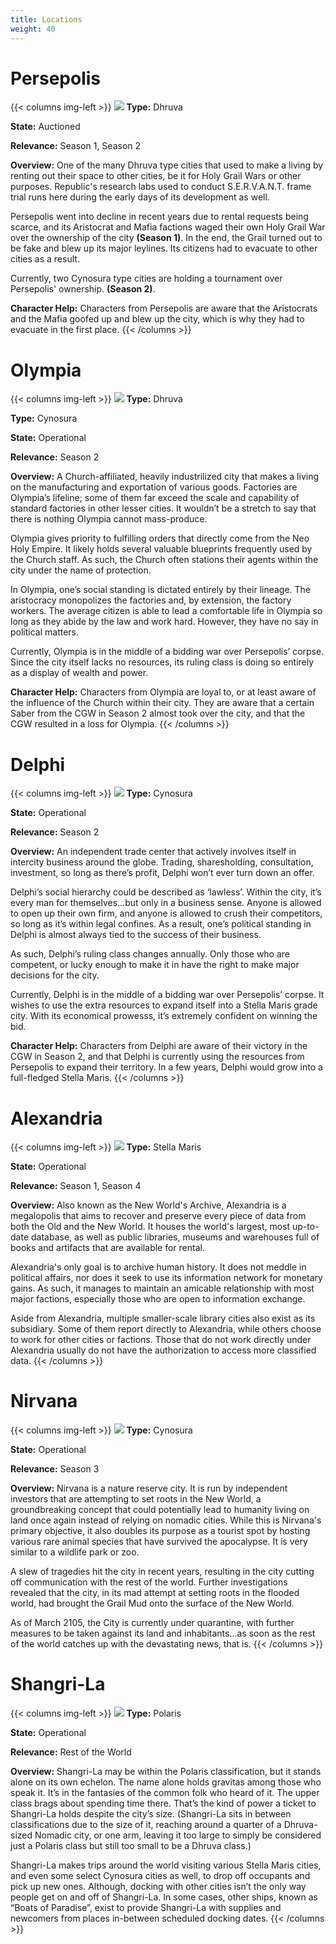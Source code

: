 ```yaml
---
title: Locations
weight: 40
---
```



# Persepolis

{{< columns img-left >}}
![](media/persepolis.jpg) 
**Type:** Dhruva

**State:** Auctioned

**Relevance:** Season 1, Season 2

**Overview:** One of the many Dhruva type cities that used to make a living by renting out their space to other cities, be it for Holy Grail Wars or other purposes. Republic's research labs used to conduct S.E.R.V.A.N.T. frame trial runs here during the early days of its development as well.

Persepolis went into decline in recent years due to rental requests being scarce, and its Aristocrat and Mafia factions waged their own Holy Grail War over the ownership of the city **(Season 1)**. In the end, the Grail turned out to be fake and blew up its major leylines. Its citizens had to evacuate to other cities as a result.

Currently, two Cynosura type cities are holding a tournament over Persepolis' ownership. **(Season 2)**.

**Character Help:** Characters from Persepolis are aware that the Aristocrats and the Mafia goofed up and blew up the city, which is why they had to evacuate in the first place.
{{< /columns >}}




# Olympia

{{< columns img-left >}}
![](media/olympia.jpg) 
**Type:** Dhruva

**Type:** Cynosura

**State:** Operational

**Relevance:** Season 2

**Overview:** A Church-affiliated, heavily industrilized city that makes a living on the manufacturing and exportation of various goods. Factories are Olympia’s lifeline; some of them far exceed the scale and capability of standard factories in other lesser cities. It wouldn’t be a stretch to say that there is nothing Olympia cannot mass-produce.

Olympia gives priority to fulfilling orders that directly come from the Neo Holy Empire. It likely holds several valuable blueprints frequently used by the Church staff. As such, the Church often stations their agents within the city under the name of protection.

In Olympia, one’s social standing is dictated entirely by their lineage. The aristocracy monopolizes the factories and, by extension, the factory workers. The average citizen is able to lead a comfortable life in Olympia so long as they abide by the law and work hard. However, they have no say in political matters.

Currently, Olympia is in the middle of a bidding war over Persepolis’ corpse. Since the city itself lacks no resources, its ruling class is doing so entirely as a display of wealth and power.

**Character Help:** Characters from Olympia are loyal to, or at least aware of the influence of the Church within their city. They are aware that a certain Saber from the CGW in Season 2 almost took over the city, and that the CGW resulted in a loss for Olympia.
{{< /columns >}}




# Delphi

{{< columns img-left >}}
![](media/delphi.jpg) 
**Type:** Cynosura

**State:** Operational

**Relevance:** Season 2

**Overview:** An independent trade center that actively involves itself in intercity business around the globe. Trading, sharesholding, consultation, investment, so long as there’s profit, Delphi won’t ever turn down an offer.

Delphi’s social hierarchy could be described as ‘lawless’. Within the city, it’s every man for themselves…but only in a business sense. Anyone is allowed to open up their own firm, and anyone is allowed to crush their competitors, so long as it’s within legal confines. As a result, one’s political standing in Delphi is almost always tied to the success of their business.

As such, Delphi’s ruling class changes annually. Only those who are competent, or lucky enough to make it in have the right to make major decisions for the city.

Currently, Delphi is in the middle of a bidding war over Persepolis’ corpse. It wishes to use the extra resources to expand itself into a Stella Maris grade city. With its economical prowesss, it’s extremely confident on winning the bid.

**Character Help:** Characters from Delphi are aware of their victory in the CGW in Season 2, and that Delphi is currently using the resources from Persepolis to expand their territory. In a few years, Delphi would grow into a full-fledged Stella Maris.
{{< /columns >}}



# Alexandria

{{< columns img-left >}}
![](media/alexandria.jpg)
**Type:** Stella Maris

**State:** Operational

**Relevance:** Season 1, Season 4

**Overview:** Also known as the New World's Archive, Alexandria is a megalopolis that aims to recover and preserve every piece of data from both the Old and the New World. It houses the world's largest, most up-to-date database, as well as public libraries, museums and warehouses full of books and artifacts that are available for rental.

Alexandria's only goal is to archive human history. It does not meddle in political affairs, nor does it seek to use its information network for monetary gains. As such, it manages to maintain an amicable relationship with most major factions, especially those who are open to information exchange.

Aside from Alexandria, multiple smaller-scale library cities also exist as its subsidiary. Some of them report directly to Alexandria, while others choose to work for other cities or factions. Those that do not work directly under Alexandria usually do not have the authorization to access more classified data.
{{< /columns >}}



# Nirvana

{{< columns img-left >}}
![](media/nirvana.jpg)
**Type:** Cynosura

**State:** Operational

**Relevance:** Season 3

**Overview:** Nirvana is a nature reserve city. It is run by independent investors that are attempting to set roots in the New World, a groundbreaking concept that could potentially lead to humanity living on land once again instead of relying on nomadic cities. While this is Nirvana's primary objective, it also doubles its purpose as a tourist spot by hosting various rare animal species that have survived the apocalypse. It is very similar to a wildlife park or zoo.

A slew of tragedies hit the city in recent years, resulting in the city cutting off communication with the rest of the world. Further investigations revealed that the city, in its mad attempt at setting roots in the flooded world, had brought the Grail Mud onto the surface of the New World.

As of March 2105, the City is currently under quarantine, with further measures to be taken against its land and inhabitants...as soon as the rest of the world catches up with the devastating news, that is.
{{< /columns >}}



# Shangri-La

{{< columns img-left >}}
![](media/shangri-la.jpg)
**Type:** Polaris

**State:** Operational

**Relevance:** Rest of the World

**Overview:** Shangri-La may be within the Polaris classification, but it stands alone on its own echelon. The name alone holds gravitas among those who speak it. It’s in the fantasies of the common folk who heard of it. The upper class brags about spending time there. That’s the kind of power a ticket to Shangri-La holds despite the city’s size. (Shangri-La sits in between classifications due to the size of it, reaching around a quarter of a Dhruva-sized Nomadic city, or one arm, leaving it too large to simply be considered just a Polaris class but still too small to be a Dhruva class.)

Shangri-La makes trips around the world visiting various Stella Maris cities, and even some select Cynosura cities as well, to drop off occupants and pick up new ones. Although, docking with other cities isn’t the only way people get on and off of Shangri-La. In some cases, other ships, known as “Boats of Paradise”, exist to provide Shangri-La with supplies and newcomers from places in-between scheduled docking dates.
{{< /columns >}}


